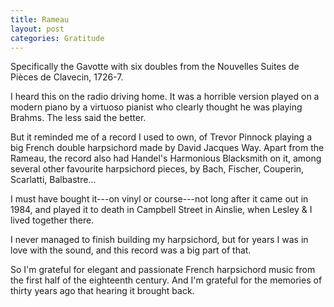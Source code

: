 ```yaml
---
title: Rameau
layout: post
categories: Gratitude
---
```


Specifically the Gavotte with six doubles from the Nouvelles Suites de Pièces de
Clavecin, 1726-7.

I heard this on the radio driving home. It was a horrible version played on a
modern piano by a virtuoso pianist who clearly thought he was playing Brahms.
The less said the better.

But it reminded me of a record I used to own, of Trevor Pinnock playing a big
French double harpsichord made by David Jacques Way. Apart from the Rameau, the
record also had Handel's Harmonious Blacksmith on it, among several other
favourite harpsichord pieces, by Bach, Fischer, Couperin, Scarlatti,
Balbastre...

I must have bought it---on vinyl or course---not long after it came out in 1984,
and played it to death in Campbell Street in Ainslie, when Lesley & I lived
together there.

I never managed to finish building my harpsichord, but for years I was in love
with the sound, and this record was a big part of that.

So I'm grateful for elegant and passionate French harpsichord music from the
first half of the eighteenth century. And I'm grateful for the memories of
thirty years ago that hearing it brought back.
